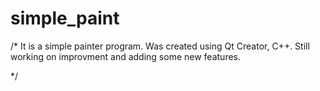 # simple_paint
/*
It is a simple painter program. Was created using Qt Creator, C++.
Still working on improvment and adding some new features.

*/
